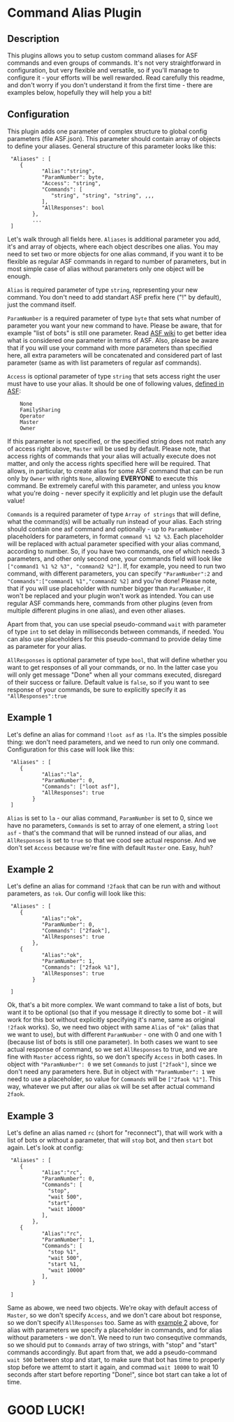 
# Command Alias Plugin

## Description

This plugins allows you to setup custom command aliases for ASF commands and even groups of commands.
It's not very straightforward in configuration, but very flexible and versatile, so if you'll manage to configure it - your efforts will be well rewarded.
Read carefully this readme, and don't worry if you don't understand it from the first time - there are examples below, hopefully they will help you a bit!



## Configuration
This plugin adds one parameter of complex structure to global config parameters (file ASF.json). This parameter should contain array of objects to define your aliases.
General structure of this parameter looks like this:


```
 "Aliases" : [
	{
           "Alias":"string",
           "ParamNumber": byte,
           "Access": "string",
           "Commands": [
              "string", "string", "string", ,,,
           ],
           "AllResponses": bool
        },
        ...
 ]
```

Let's walk through all fields here. `Aliases` is additional parameter you add, it's and array of objects, where each object describes one alias.
You may need to set two or more objects for one alias command, if you want it to be flexible as regular ASF commands in regard to number of parameters, but in most simple case of alias without parameters only one object will be enough.

`Alias` is required parameter of type `string`, representing your new command. You don't need to add standart ASF prefix here ("!" by default), just the command itself.

`ParamNumber` is a required parameter of type `byte` that sets what number of parameter you want your new command to have. Please be aware, that for example "list of bots" is still one parameter. Read [ASF wiki](https://github.com/JustArchiNET/ArchiSteamFarm/wiki/Commands) to get better idea what is considered one parameter in terms of ASF. Also, please be aware that if you will use your command with more parameters than specified here, all extra parameters will be concatenated and considered part of last parameter (same as with list parameters of regular asf commands).

`Access` is optional parameter of type `string` that sets access right the user must have to use your alias. It should be one of following values, [defined in ASF](https://github.com/JustArchiNET/ArchiSteamFarm/wiki/Configuration#steamuserpermissions):
```
	None
	FamilySharing
	Operator
	Master
	Owner
```
If this parameter is not specified, or the specified string does not match any of access right above, `Master` will be used by default. Please note, that access rights of commands that your alias will actually execute does not matter, and only the access rights specified here will be required. That allows, in particular, to create alias for some ASF command that can be run only by `Owner` with rights `None`, allowing **EVERYONE** to execute this command. Be extremely careful with this parameter, and unless you know what you're doing - never specify it explicitly and let plugin use the default value!
   
`Commands` is a required parameter of type `Array of strings` that will define, what the command(s) will be actually run instead of your alias. Each string should contain one asf command and optionally - up to `ParamNumber` placeholders for parameters, in format `command %1 %2 %3`. Each placeholder will be replaced with actual parameter specified with your alias command, according to number. So, if you have two commands, one of which needs 3 parameters, and other only second one, your commands field will look like `["command1 %1 %2 %3", "command2 %2"]`. If, for example, you need to run two command, with different parameters, you can specify `"ParamNumber":2` and `"Commands":["command1 %1","command2 %2]` and you're done! Please note, that if you will use placeholder with number bigger than `ParamNumber`, it won't be replaced and your plugin won't work as intended.
You can use regular ASF commands here, commands from other plugins (even from multiple different plugins in one alias), and even other aliases.

Apart from that, you can use special pseudo-command `wait` with parameter of type `int` to set delay in milliseconds between commands, if needed. You can also use placeholders for this pseudo-command to provide delay time as parameter for your alias.

`AllResponses` is optional parameter of type `bool`, that will define whether you want to get responses of all your commands, or no. In the latter case you will only get message "Done" when all your commans executed, disregard of their success or failure. Default value is `false`, so if you want to see response of your commands, be sure to explicitly specify it as `"AllResponses":true`


## Example 1

Let's define an alias for command `!loot asf` as `!la`. It's the simples possible thing: we don't need parameters, and we need to run only one command. Configuration for this case will look like this:
```
 "Aliases" : [
	{
           "Alias":"la",
           "ParamNumber": 0,
           "Commands": ["loot asf"],
           "AllResponses": true
        }
 ]
```
`Alias` is set to `la` - our alias command, `ParamNumber` is set to 0, since we have no parameters, `Commands` is set to array of one element, a string `loot asf` - that's the command that will be runned instead of our alias, and `AllResponses` is set to `true` so that we cood see actual response. And we don't set `Access` because we're fine with default `Master` one. Easy, huh?

## Example 2

Let's define an alias for command `!2faok` that can be run with and without parameters, as `!ok`. Our config will look like this:

```
 "Aliases" : [
	{
           "Alias":"ok",
           "ParamNumber": 0,
           "Commands": ["2faok"],
           "AllResponses": true
        },
	{
           "Alias":"ok",
           "ParamNumber": 1,
           "Commands": ["2faok %1"],
           "AllResponses": true
        }

 ]
```

Ok, that's a bit more complex. We want command to take a list of bots, but want it to be optional (so that if you message it directly to some bot - it will work for this bot without explicitly specifying it's name, same as original `!2faok` works).
So, we need two object with same `Alias` of `"ok"` (alias that we want to use), but with different `ParamNumber` - one with 0 and one with 1 (because list of bots is still one parameter).
In both cases we want to see actual response of command, so we set `AllResponses` to true, and we are fine with `Master` access rights, so we don't specify `Access` in both cases.
In object with `"ParamNumber": 0` we set `Commands` to just `["2faok"]`, since we don't need any parameters here.
But in object with `"ParamNumber": 1` we need to use a placeholder, so value for `Commands` will be `["2faok %1"]`. This way, whatever we put after our alias `ok` will be set after actual command `2faok`.

## Example 3

Let's define an alias named `rc` (short for "reconnect"), that will work with a list of bots or without a parameter, that will `stop` bot, and then `start` bot again. Let's look at config:
```
 "Aliases" : [
	{
           "Alias":"rc",
           "ParamNumber": 0,
           "Commands": [
             "stop",
             "wait 500",
             "start",
             "wait 10000"
           ],
        },
	{
           "Alias":"rc",
           "ParamNumber": 1,
           "Commands": [
             "stop %1",
             "wait 500",
             "start %1,
             "wait 10000"
           ],
        }

 ]
```

Same as abowe, we need two objects. We're okay with default access of `Master`, so we don't specify `Access`, and we don't care about bot response, so we don't specify `AllResponses` too.
Same as with [example 2](#example-2) above, for alias with parameters we specify a placeholder in commands, and for alias without parameters - we don't.
We need to run two consequtive commands, so we should put to `Commands` array of two strings, with "stop" and "start" commands accordingly. But apart from that, we add a pseudo-command `wait 500` between stop and start, to make sure that bot has time to properly stop before we attemt to start it again, and commad `wait 10000` to wait 10 seconds after start before reporting "Done!", since bot start can take a lot of time.

# GOOD LUCK!
